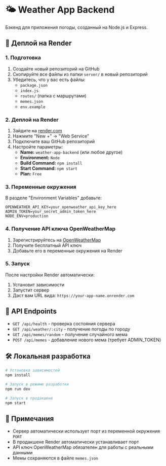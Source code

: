 # 🌤️ Weather App Backend

Бэкенд для приложения погоды, созданный на Node.js и Express.

## 🚀 Деплой на Render

### 1. Подготовка

1. Создайте новый репозиторий на GitHub
2. Скопируйте все файлы из папки `server/` в новый репозиторий
3. Убедитесь, что у вас есть файлы:
   - `package.json`
   - `index.js`
   - `routes/` (папка с маршрутами)
   - `memes.json`
   - `env.example`

### 2. Деплой на Render

1. Зайдите на [render.com](https://render.com)
2. Нажмите "New +" → "Web Service"
3. Подключите ваш GitHub репозиторий
4. Настройте параметры:
   - **Name:** `weather-app-backend` (или любое другое)
   - **Environment:** `Node`
   - **Build Command:** `npm install`
   - **Start Command:** `npm start`
   - **Plan:** `Free`

### 3. Переменные окружения

В разделе "Environment Variables" добавьте:

```
OPENWEATHER_API_KEY=your_openweather_api_key_here
ADMIN_TOKEN=your_secret_admin_token_here
NODE_ENV=production
```

### 4. Получение API ключа OpenWeatherMap

1. Зарегистрируйтесь на [OpenWeatherMap](https://openweathermap.org/api)
2. Получите бесплатный API ключ
3. Добавьте его в переменные окружения на Render

### 5. Запуск

После настройки Render автоматически:
1. Установит зависимости
2. Запустит сервер
3. Даст вам URL вида: `https://your-app-name.onrender.com`

## 🔧 API Endpoints

- `GET /api/health` - проверка состояния сервера
- `GET /api/weather/:city` - получение погоды по городу
- `GET /api/memes/random` - получение случайного мема
- `POST /api/memes` - добавление нового мема (требует ADMIN_TOKEN)

## 🛠️ Локальная разработка

```bash
# Установка зависимостей
npm install

# Запуск в режиме разработки
npm run dev

# Запуск в продакшене
npm start
```

## 📝 Примечания

- Сервер автоматически использует порт из переменной окружения `PORT`
- В продакшене Render автоматически устанавливает порт
- API ключ OpenWeatherMap обязателен для работы с реальными данными
- Мемы сохраняются в файле `memes.json` 